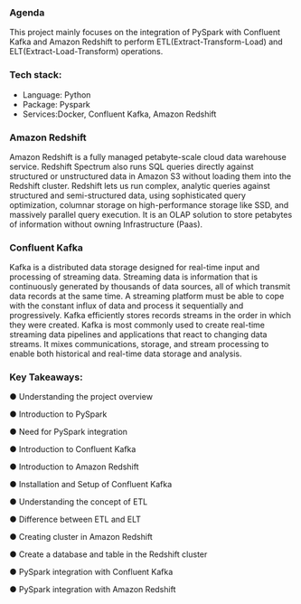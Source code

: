 ### Agenda
This project mainly focuses on the integration of PySpark with Confluent Kafka and Amazon Redshift to perform ETL(Extract-Transform-Load) and ELT(Extract-Load-Transform) operations.

### Tech stack:
- Language: Python
- Package: Pyspark
- Services:Docker, Confluent Kafka, Amazon Redshift

### Amazon Redshift
Amazon Redshift is a fully managed petabyte-scale cloud data warehouse service.
Redshift Spectrum also runs SQL queries directly against structured or unstructured
data in Amazon S3 without loading them into the Redshift cluster. Redshift lets us run
complex, analytic queries against structured and semi-structured data, using
sophisticated query optimization, columnar storage on high-performance storage like
SSD, and massively parallel query execution. It is an OLAP solution to store petabytes
of information without owning Infrastructure (Paas).

### Confluent Kafka
Kafka is a distributed data storage designed for real-time input and processing of
streaming data. Streaming data is information that is continuously generated by
thousands of data sources, all of which transmit data records at the same time. A
streaming platform must be able to cope with the constant influx of data and process it
sequentially and progressively. Kafka efficiently stores records streams in the order in
which they were created. Kafka is most commonly used to create real-time streaming
data pipelines and applications that react to changing data streams. It mixes
communications, storage, and stream processing to enable both historical and real-time
data storage and analysis.

### Key Takeaways:
● Understanding the project overview

● Introduction to PySpark

● Need for PySpark integration

● Introduction to Confluent Kafka

● Introduction to Amazon Redshift

● Installation and Setup of Confluent Kafka

● Understanding the concept of ETL

● Difference between ETL and ELT

● Creating cluster in Amazon Redshift

● Create a database and table in the Redshift cluster

● PySpark integration with Confluent Kafka

● PySpark integration with Amazon Redshift